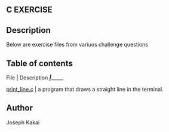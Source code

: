 ## C EXERCISE

## Description
Below are exercise files from variuos challenge questions

## Table of contents
File | Description
_____|__________

[print_line.c](./print_line.c) | a program that draws a straight line in the terminal.


## Author 
Joseph Kakai
 
